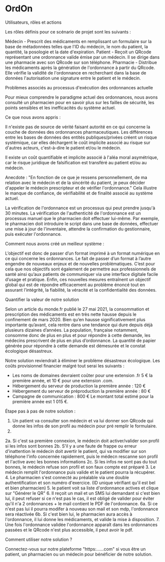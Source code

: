 # OrdOn

Utilisateurs, rôles et actions

Les rôles définis pour ce scénario de projet sont les suivants :

Médecin - Prescrit des médicaments en remplissant un formulaire sur la base de métadonnées telles que l'ID du médecin, le nom du patient, la quantité, la posologie et la date d'expiration.
Patient - Reçoit un QRcode représentant une ordonnance valide émise par un médecin. Il se dirige dans une pharmacie avec son QRcode sur son téléphone.
Pharmacie - Distribue les médicaments après la génération de l'ordonnance à partir du QRcode. Elle vérifie la validité de l'ordonnance en recherchant dans la base de données l'autorisation une signature entre le patient et le médecin.



Problèmes associés au processus d'exécution des ordonnances actuelle

Pour mieux comprendre le paradigme actuel des ordonnances, nous avons consulté un pharmacien pour en savoir plus sur les failles de sécurité, les points sensibles et les inefficacités du système actuel.

Ce que nous avons appris :

Il n'existe pas de source de vérité faisant autorité en ce qui concerne la couche de données des ordonnances pharmaceutiques. Les différences entre les bases de données des entités publiques/privées créent un risque systémique, car elles déchargent le coût implicite associé au risque sur d'autres acteurs, c'est-à-dire le patient et/ou le médecin.

Il existe un coût quantifiable et implicite associé à l'aléa moral asymétrique, car le risque juridique de falsification est transféré au patient et/ou au médecin.

Anecdote : "En fonction de ce que je ressens personnellement, de ma relation avec le médecin et de la sincérité du patient, je peux décider d'appeler le médecin prescripteur et de vérifier l'ordonnance."
Cela illustre le manque de confiance, de vérifiabilité et de finalité associé au système actuel.

La vérification de l'ordonnance est un processus qui peut prendre jusqu'à 30 minutes. La vérification de l'authenticité de l'ordonnance est un processus manuel que le pharmacien doit effectuer lui-même. Par exemple, le pharmacien doit introduire le script dans une base de données, effectuer une mise à jour de l'inventaire, attendre la confirmation du gestionnaire, puis exécuter l'ordonnance.



Comment nous avons créé un meilleur système :

L’objectif est donc de passer d’un format imprimé à un format numérique en ce qui concerne les ordonnances. 
Le fait de passer d’un format à l’autre engendre de nouveaux enjeux et de nouvelles problématiques. 
C’est pour cela que nos objectifs sont également de permettre aux professionnels de santé ainsi qu’aux patients de communiquer via une interface digitale facile d’usage et pratique.
Enfin, ces nouvelles mesures entraînent un objectif global qui est de répondre efficacement au problème énoncé tout en assurant l’intégrité, la fiabilité, la véracité et la confidentialité des données.


Quantifier la valeur de notre solution

Selon un article du monde.fr publié le 27 mai 2021, la consommation et prescription des médicaments est en très nette hausse depuis le confinement de mars 2020. 
Bien qu’en hausse significativement plus importante qu’avant, cela rentre dans une tendance qui dure depuis déjà plusieurs dizaines d’années. 
La population, française notamment, consomme donc de plus en plus et pour répondre à cette demande, les médecins prescrivent de plus en plus d’ordonnance. 
La quantité de papier générée pour répondre à cette demande est démesurée et le constat écologique désastreux.

Notre solution reviendrait à éliminer le problème désastreux écologique.
Les coûts provisionnel financier malgré tout serai les suivants :
- Les noms de domaines devraient coûter pour une extension .fr 5 € la première année, et 10 € pour une extension .com.
- Hébergement du serveur de production la première année : 120 €
- Hébergement du serveur de préproduction la première année : 80 €
- Campagne de communication : 800 €
Le montant total estimé pour la première année est 1 015 €.


Étape pas à pas de notre solution :

1. Un patient va consulter son médecin et va lui donner son QRcode qui donne les infos de son profil au médecin pour pré remplir le formulaire.
2.
2a. Si c'est sa première connexion, le médecin doit activer/valider son profil si les infos sont bonnes
2b. S'il y a une faute de frappe ou erreur d'inattention  le médecin doit avertir le patient, qui va modifier sur son téléphone l'info concernée rapidement, puis le médecn rescanne son profil et l'active avec les bonnes informations
2c. Si les infos ne sont pas du tout bonnes, le médecin refuse son profil et son faux compte est préparé
3. Le médecin remplit l'ordonnance puis valide et le patient pourra la récupérer.
4. Le pharmacien s'est connecté au préalable via une double authentification et son numéro d'exercice. (ID unique vérifiant qu'il est bel et bien pharmacien)
5. le patient voit sa liste d'ordonnance actives et clique sur "Générer le QR"
6. Il reçoit un mail et un SMS lui demandant si c'est bien lui, il peut refuser si ce n'est pas le cas, il est obligé de valider pour éviter qu'il n'a 2 ordonnances + le mail contient le PDF de l'ordonnance.
6a. Si ce n'est pas lui il pourra modifer à nouveau son mail et son mdp, l'ordonnance sera réactivée
6b. Si c'est bien lui, le pharmacien aura accès à l'ordonnance, il lui donne les médicaments, et valide la mise à disposition.
7. Une fois l'ordonnance validée l'ordonnance apparaît dans les ordonnances passées et le QRcode n'est plus accessible, il peut avoir le pdf.

Comment utiliser notre solution ?

Connectez-vous sur notre plateforme "https:......com" si vous être un patient, un pharmacien ou un médecin pour bénéficier de notre solution.


